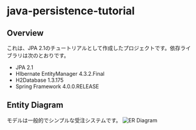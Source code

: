 java-persistence-tutorial
=========================

## Overview
これは、JPA 2.1のチュートリアルとして作成したプロジェクトです。依存ライブラリは次のとおりです。

* JPA 2.1
* HIbernate EntityManager 4.3.2.Final
* H2Database 1.3.175
* Spring Framework 4.0.0.RELEASE

## Entity Diagram
モデルは一般的でシンプルな受注システムです。
![ER Diagram](https://github.com/satoshiyamamoto/java-persistence-tutorial/blob/master/docs/erd.png)

